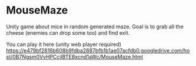 MouseMaze
=========

Unity game about mice in random generated maze.
Goal is to grab all the cheese (enemies can drop some too) and find exit.

You can play it here (unity web player required)
https://e479bf2816b608b9fdba2887bfb1b1ae07acfdb0.googledrive.com/host/0B7Ngsm0VvHPCcjlBTE8xcnd1aWc/MouseMaze.html
